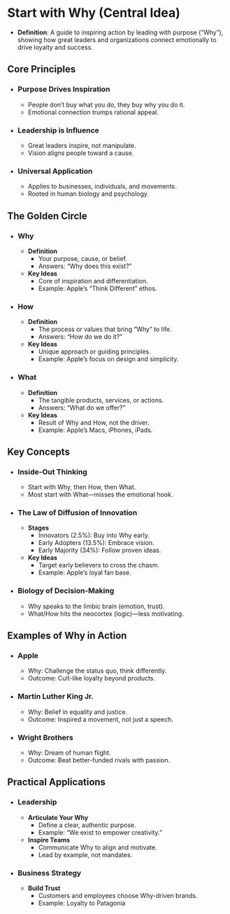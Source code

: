 # Start with Why (Central Idea)

- **Definition**: A guide to inspiring action by leading with purpose (“Why”), showing how great leaders and organizations connect emotionally to drive loyalty and success.

## Core Principles

- ### Purpose Drives Inspiration

  - People don’t buy what you do, they buy why you do it.
  - Emotional connection trumps rational appeal.
- ### Leadership is Influence

  - Great leaders inspire, not manipulate.
  - Vision aligns people toward a cause.
- ### Universal Application

  - Applies to businesses, individuals, and movements.
  - Rooted in human biology and psychology.

## The Golden Circle

- ### Why

  - **Definition**
    - Your purpose, cause, or belief.
    - Answers: “Why does this exist?”
  - **Key Ideas**
    - Core of inspiration and differentiation.
    - Example: Apple’s “Think Different” ethos.
- ### How

  - **Definition**
    - The process or values that bring “Why” to life.
    - Answers: “How do we do it?”
  - **Key Ideas**
    - Unique approach or guiding principles.
    - Example: Apple’s focus on design and simplicity.
- ### What

  - **Definition**
    - The tangible products, services, or actions.
    - Answers: “What do we offer?”
  - **Key Ideas**
    - Result of Why and How, not the driver.
    - Example: Apple’s Macs, iPhones, iPads.

## Key Concepts

- ### Inside-Out Thinking

  - Start with Why, then How, then What.
  - Most start with What—misses the emotional hook.
- ### The Law of Diffusion of Innovation

  - **Stages**
    - Innovators (2.5%): Buy into Why early.
    - Early Adopters (13.5%): Embrace vision.
    - Early Majority (34%): Follow proven ideas.
  - **Key Ideas**
    - Target early believers to cross the chasm.
    - Example: Apple’s loyal fan base.
- ### Biology of Decision-Making

  - Why speaks to the limbic brain (emotion, trust).
  - What/How hits the neocortex (logic)—less motivating.

## Examples of Why in Action

- ### Apple

  - Why: Challenge the status quo, think differently.
  - Outcome: Cult-like loyalty beyond products.
- ### Martin Luther King Jr.

  - Why: Belief in equality and justice.
  - Outcome: Inspired a movement, not just a speech.
- ### Wright Brothers

  - Why: Dream of human flight.
  - Outcome: Beat better-funded rivals with passion.

## Practical Applications

- ### Leadership

  - **Articulate Your Why**
    - Define a clear, authentic purpose.
    - Example: “We exist to empower creativity.”
  - **Inspire Teams**
    - Communicate Why to align and motivate.
    - Lead by example, not mandates.
- ### Business Strategy

  - **Build Trust**
    - Customers and employees choose Why-driven brands.
    - Example: Loyalty to Patagonia
